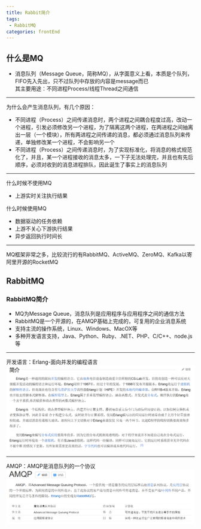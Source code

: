 ```yaml
---
title: Rabbit简介
tags: 
 - RabbitMQ
categories: frontEnd
---
```


## 什么是MQ
* 消息队列（Message Queue，简称MQ），从字面意义上看，本质是个队列，FIFO先入先出，只不过队列中存放的内容是message而已  
  其主要用途：不同进程Process/线程Thread之间通信

****

为什么会产生消息队列，有几个原因：
* 不同进程（Process）之间传递消息时，两个进程之间耦合程度过高，改动一个进程，引发必须修改另一个进程，为了隔离这两个进程，在两进程之间抽离出一层（一个模块），所有两进程之间传递的消息，都必须通过消息队列来传递，单独修改某一个进程，不会影响另一个
* 不同进程（Process）之间传递消息时，为了实现标准化，将消息的格式规范化了，并且，某一个进程接收的消息太多，一下子无法处理完，并且也有先后顺序，必须对收到的消息进程排队，因此诞生了事实上的消息队列

****

什么时候不使用MQ
* 上游实时关注执行结果

什么时候使用MQ
* 数据驱动的任务依赖
* 上游不关心下游执行结果
* 异步返回执行时间长

****

MQ框架非常之多，比较流行的有RabbitMQ、ActiveMQ、ZeroMQ、Kafka以寄阿里开源的RocketMQ

## RabbitMQ
### RabbitMQ简介
* MQ为Message Queue，消息队列是应用程序与应用程序之间的通信方法
* RabbitMQ是一个开源的，在AMQP基础上完成的，可复用的企业消息系统
* 支持主流的操作系统，Linux、Windows、MacOX等
* 多种开发语言支持，Java、Python、Ruby、.NET、PHP、C/C++、node.js等

****

开发语言：Erlang-面向并发的编程语言
![](../../.vuepress/public/img/202002191404.png)

****

AMQP：AMQP是消息队列的一个协议
![](../../.vuepress/public/img/202002192213.png)
